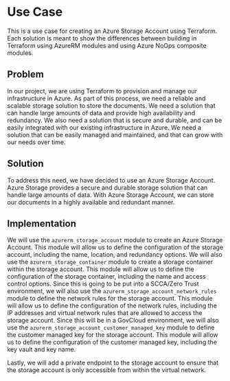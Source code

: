 # Use Case

This is a use case for creating an Azure Storage Account using Terraform. Each solution is meant to show the differences between building in Terraform using AzureRM modules and using Azure NoOps composite modules.

## Problem

In our project, we are using Terraform to provision and manage our infrastructure in Azure. As part of this process, we need a reliable and scalable storage solution to store the documents. We need a solution that can handle large amounts of data and provide high availability and redundancy. We also need a solution that is secure and durable, and can be easily integrated with our existing infrastructure in Azure. We need a solution that can be easily managed and maintained, and that can grow with our needs over time.

## Solution

To address this need, we have decided to use an Azure Storage Account. Azure Storage provides a secure and durable storage solution that can handle large amounts of data. With Azure Storage Account, we can store our documents in a highly available and redundant manner.

## Implementation

We will use the `azurerm_storage_account` module to create an Azure Storage Account. This module will allow us to define the configuration of the storage account, including the name, location, and redundancy options. We will also use the `azurerm_storage_container` module to create a storage container within the storage account. This module will allow us to define the configuration of the storage container, including the name and access control options. Since this is going to be put into a SCCA/Zero Trust environment, we will also use the `azurerm_storage_account_network_rules` module to define the network rules for the storage account. This module will allow us to define the configuration of the network rules, including the IP addresses and virtual network rules that are allowed to access the storage account. Since this will be in a GovCloud environment, we will also use the `azurerm_storage_account_customer_managed_key` module to define the customer managed key for the storage account. This module will allow us to define the configuration of the customer managed key, including the key vault and key name.

Lastly, we will add a private endpoint to the storage account to ensure that the storage account is only accessible from within the virtual network.
